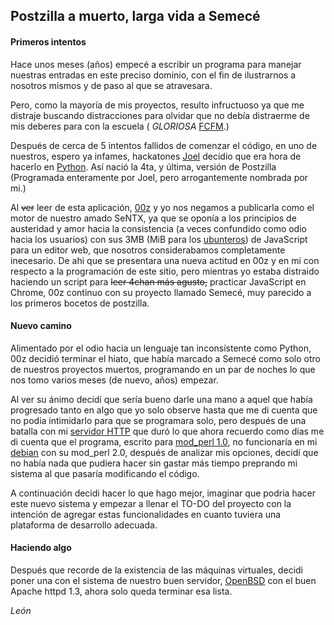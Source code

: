 ## Postzilla a muerto, larga vida a Semecé

#### Primeros intentos

Hace unos meses (años) empecé a escribir un programa para manejar nuestras 
entradas en este preciso dominio, con el fin de ilustrarnos a nosotros 
mismos y de paso al que se atravesara.

Pero, como la mayoría de mis proyectos, resulto infructuoso ya que me 
distraje buscando distracciones para olvidar que no debía distraerme de 
mis deberes para con la escuela ( *GLORIOSA* [FCFM][].)

[FCFM]: http://www.fcfm.uanl.mx/

Después de cerca de 5 intentos fallidos de comenzar el código, en uno
de nuestros, espero ya infames, hackatones [Joel][miembros] decidio que era 
hora de hacerlo en [Python][]. Así nació la 4ta, y última, versión de Postzilla
(Programada enteramente por Joel, pero arrogantemente nombrada por mi.)

[miembros]: http://sentx.net/post/miembros
[Python]: http://www.python.org/about/

Al <del>ver</del> <add>leer de</add> esta aplicación, [00z][miembros] y yo nos
negamos a publicarla como el motor de nuestro amado SeNTX, ya que se oponía a los 
principios de austeridad y amor hacia la consistencia (a veces confundido como 
odio hacia los usuarios) con sus 3MB (MiB para los [ubunteros][lol]) de JavaScript para 
un editor web, que nosotros considerabamos completamente inecesario. De ahi que 
se presentara una nueva actitud en 00z y en mi con respecto a la programación de 
este sitio, pero mientras yo estaba distraido haciendo un script para <del>leer 
4chan más agusto,</del> <add>practicar JavaScript en Chrome,</add> 00z continuo 
con su proyecto llamado Semecé, muy parecido a los primeros bocetos de postzilla.

[lol]: http://www.neowin.net/news/ubuntu-implements-units-policy-will-switch-to-base-10-units-in-future-release

#### Nuevo camino

Alimentado por el odio hacia un lenguaje tan inconsistente como Python, 00z
decidió terminar el hiato, que había marcado a Semecé como solo otro de 
nuestros proyectos muertos, programando en un par de noches lo que nos tomo
varios meses (de nuevo, años) empezar.

Al ver su ánimo decidí que sería bueno darle una mano a aquel que había
progresado tanto en algo que yo solo observe hasta que me di cuenta que 
no podia intimidarlo para que se programara solo, pero después de una 
batalla con mi [servidor HTTP][httpd] que duró lo que ahora recuerdo como dias me
di cuenta que el programa, escrito para [mod_perl 1.0][mperl], no funcionaría en
mi [debian][] con su mod_perl 2.0, después de analizar mis opciones, decidí
que no había nada que pudiera hacer sin gastar más tiempo preprando mi
sistema al que pasaría modificando el código.

[httpd]: http://apache.org/
[debian]: http://debian.org/
[mperl]: http://perl.apache.org/

A continuación decidi hacer lo que hago mejor, imaginar que podria hacer este
nuevo sistema y empezar a llenar el TO-DO del proyecto con la intención de
agregar estas funcionalidades en cuanto tuviera una plataforma de desarrollo
adecuada.

#### Haciendo algo

Después que recorde de la existencia de las máquinas virtuales, decidi poner
una con el sistema de nuestro buen servidor, [OpenBSD][] con el buen Apache 
httpd 1.3, ahora solo queda terminar esa lista.

[OpenBSD]: http://openbsd.org/

_León_
